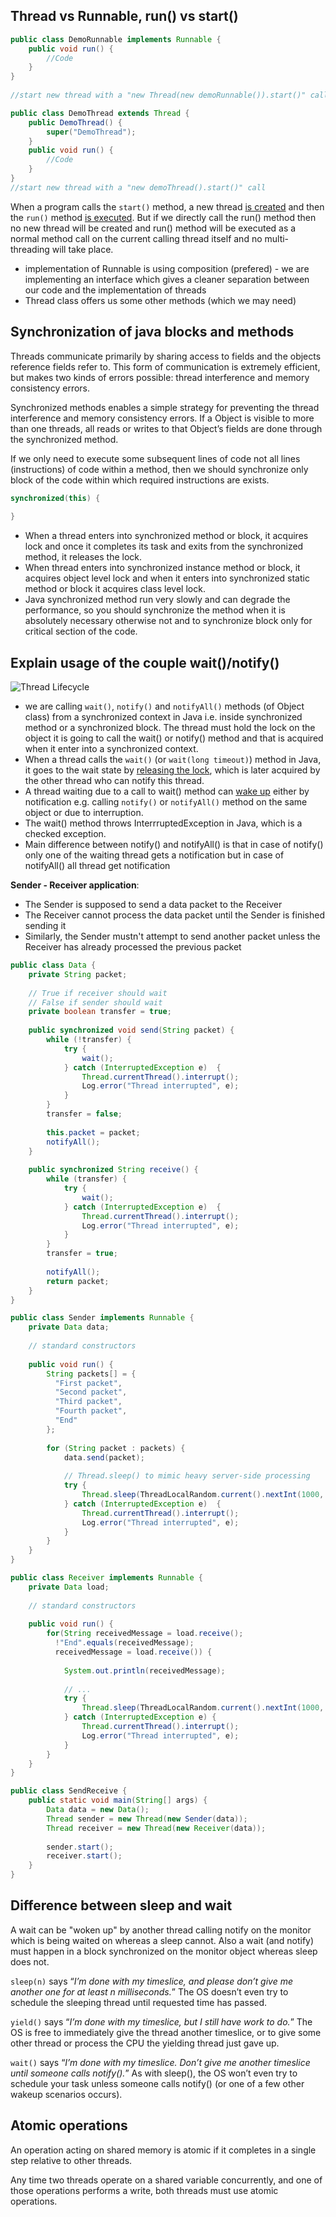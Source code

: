 ## Thread vs Runnable, run() vs start()

```java
public class DemoRunnable implements Runnable {
    public void run() {
        //Code
    }
}
 
//start new thread with a "new Thread(new demoRunnable()).start()" call
```
```java
public class DemoThread extends Thread {
    public DemoThread() {
        super("DemoThread");
    }
    public void run() {
        //Code
    }
}
//start new thread with a "new demoThread().start()" call
```

When a program calls the `start()` method, a new thread <u>is created</u> and then the `run()` method <u>is executed</u>. But if we directly call the run() method then no new thread will be created and run() method will be executed as a normal method call on the current calling thread itself and no multi-threading will take place.

- implementation of Runnable is using composition (prefered) - we are implementing an interface which gives a cleaner separation between our code and the implementation of threads
- Thread class offers us some other methods (which we may need)

## Synchronization of java blocks and methods

Threads communicate primarily by sharing access to fields and the objects reference fields refer to. This form of communication is extremely efficient, but makes two kinds of errors possible: thread interference and memory consistency errors.

Synchronized methods enables a simple strategy for preventing the thread interference and memory consistency errors. If a Object is visible to more than one threads, all reads or writes to that Object’s fields are done through the synchronized method.

If we only need to execute some subsequent lines of code not all lines (instructions) of code within a method, then we should synchronize only block of the code within which required instructions are exists.

```java
synchronized(this) {
    
}
```

- When a thread enters into synchronized method or block, it acquires lock and once it completes its task and exits from the synchronized method, it releases the lock.
- When thread enters into synchronized instance method or block, it acquires object level lock and when it enters into synchronized static method or block it acquires class level lock.
- Java synchronized method run very slowly and can degrade the performance, so you should synchronize the method when it is absolutely necessary otherwise not and to synchronize block only for critical section of the code.

## Explain usage of the couple wait()/notify()

![Thread Lifecycle](images/thread_lifecycle.png)

- we are calling `wait()`, `notify()` and `notifyAll()` methods (of Object class) from a synchronized context in Java i.e. inside synchronized method or a synchronized block. The thread must hold the lock on the object it is going to call the wait() or notify() method and that is acquired when it enter into a synchronized context.
- When a thread calls the `wait()` (or `wait(long timeout)`) method in Java, it goes to the wait state by <u>releasing the lock</u>, which is later acquired by the other thread who can notify this thread.
- A thread waiting due to a call to wait() method can <u>wake up</u> either by notification e.g. calling `notify()` or `notifyAll()` method on the same object or due to interruption.
- The wait() method throws InterrruptedException in Java, which is a checked exception.
- Main difference between notify() and notifyAll() is that in case of notify() only one of the waiting thread gets a notification but in case of notifyAll() all thread get notification

**Sender - Receiver application**:
- The Sender is supposed to send a data packet to the Receiver
- The Receiver cannot process the data packet until the Sender is finished sending it
- Similarly, the Sender mustn't attempt to send another packet unless the Receiver has already processed the previous packet

```java
public class Data {
    private String packet;
    
    // True if receiver should wait
    // False if sender should wait
    private boolean transfer = true;
 
    public synchronized void send(String packet) {
        while (!transfer) {
            try { 
                wait();
            } catch (InterruptedException e)  {
                Thread.currentThread().interrupt(); 
                Log.error("Thread interrupted", e); 
            }
        }
        transfer = false;
        
        this.packet = packet;
        notifyAll();
    }
 
    public synchronized String receive() {
        while (transfer) {
            try {
                wait();
            } catch (InterruptedException e)  {
                Thread.currentThread().interrupt(); 
                Log.error("Thread interrupted", e); 
            }
        }
        transfer = true;
 
        notifyAll();
        return packet;
    }
}
```
```java
public class Sender implements Runnable {
    private Data data;
 
    // standard constructors
 
    public void run() {
        String packets[] = {
          "First packet",
          "Second packet",
          "Third packet",
          "Fourth packet",
          "End"
        };
 
        for (String packet : packets) {
            data.send(packet);
 
            // Thread.sleep() to mimic heavy server-side processing
            try {
                Thread.sleep(ThreadLocalRandom.current().nextInt(1000, 5000));
            } catch (InterruptedException e)  {
                Thread.currentThread().interrupt(); 
                Log.error("Thread interrupted", e); 
            }
        }
    }
}
```
```java
public class Receiver implements Runnable {
    private Data load;
 
    // standard constructors
 
    public void run() {
        for(String receivedMessage = load.receive();
          !"End".equals(receivedMessage);
          receivedMessage = load.receive()) {
            
            System.out.println(receivedMessage);
 
            // ...
            try {
                Thread.sleep(ThreadLocalRandom.current().nextInt(1000, 5000));
            } catch (InterruptedException e) {
                Thread.currentThread().interrupt(); 
                Log.error("Thread interrupted", e); 
            }
        }
    }
}
```
```java
public class SendReceive {
    public static void main(String[] args) {
        Data data = new Data();
        Thread sender = new Thread(new Sender(data));
        Thread receiver = new Thread(new Receiver(data));
    
        sender.start();
        receiver.start();
    }
}
```

## Difference between sleep and wait

A wait can be "woken up" by another thread calling notify on the monitor which is being waited on whereas a sleep cannot. Also a wait (and notify) must happen in a block synchronized on the monitor object whereas sleep does not.

`sleep(n)` says “*I’m done with my timeslice, and please don’t give me another one for at least n milliseconds.*” The OS doesn’t even try to schedule the sleeping thread until requested time has passed.

`yield()` says “*I’m done with my timeslice, but I still have work to do.*” The OS is free to immediately give the thread another timeslice, or to give some other thread or process the CPU the yielding thread just gave up.

`wait()` says “*I’m done with my timeslice. Don’t give me another timeslice until someone calls notify().*” As with sleep(), the OS won’t even try to schedule your task unless someone calls notify() (or one of a few other wakeup scenarios occurs).

## Atomic operations

An operation acting on shared memory is atomic if it completes in a single step relative to other threads. 

Any time two threads operate on a shared variable concurrently, and one of those operations performs a write, both threads must use atomic operations.